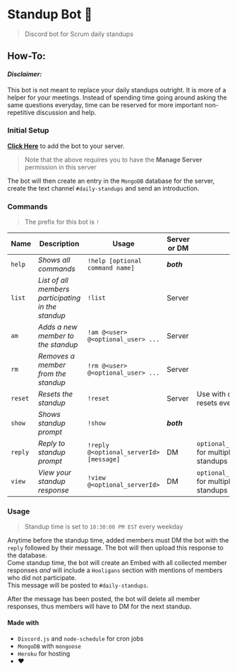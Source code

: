 # Standup Bot :robot:
> Discord bot for Scrum daily standups

## How-To:

#### *Disclaimer:* 

This bot is not meant to replace your daily standups outright. It is more of a helper for your meetings. Instead of spending time going around asking the same questions everyday, time can be reserved for more important non-repetitive discussion and help.

### Initial Setup

[**Click Here**](https://discord.com/api/oauth2/authorize?client_id=763409520541827102&permissions=8&redirect_uri=https%3A%2F%2Fdiscord.com%2Fdevelopers%2Fapplications%2F763409520541827102%2Foauth2&scope=bot) to add the bot to your server. 
> Note that the above requires you to have the **Manage Server** permission in this server  

The bot will then create an entry in the `MongoDB` database for the server, create the text channel `#daily-standups` and send an introduction.

### Commands
> The prefix for this bot is `!`

| Name    | Description                                        | Usage                                   | Server or DM |                                             |
| ------- | -------------------------------------------------- | --------------------------------------- | ------------ | ------------------------------------------- |
| `help`  | *Shows all commands*                               | `!help [optional command name]`         | **_both_**   |                                             |
| `list`  | *List of all members participating in the standup* | `!list`                                 | Server       |                                             |
| `am`    | *Adds a new member to the standup*                 | `!am @<user> @<optional_user> ...`      | Server       |                                             |
| `rm`    | *Removes a member from the standup*                | `!rm @<user> @<optional_user> ...`      | Server       |                                             |
| `reset` | *Resets the standup*                               | `!reset`                                | Server       | Use with caution, resets everything         |
| `show`  | *Shows standup prompt*                             | `!show`                                 | **_both_**   |                                             |
| `reply` | *Reply to standup prompt*                          | `!reply @<optional_serverId> [message]` | DM           | `optional_server_id`: for multiple standups |
| `view`  | *View your standup response*                       | `!view @<optional_serverId>`            | DM           | `optional_server_id`: for multiple standups |


### Usage
> Standup time is set to `10:30:00 PM EST` every weekday

Anytime before the standup time, added members must DM the bot with the `reply` followed by their message. The bot will then upload this response to the database.    
Come standup time, the bot will create an Embed with all collected member responses *and* will include a `Hooligans` section with mentions of members who did not participate.  
This message will be posted to `#daily-standups`.

After the message has been posted, the bot will delete all member responses, thus members will have to DM for the next standup.

#### Made with

- `Discord.js` and `node-schedule` for cron jobs
- `MongoDB` with `mongoose`
- `Heroku` for hosting
- :heart: